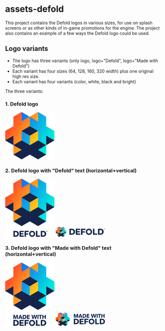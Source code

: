 # assets-defold

This project contains the Defold logos in various sizes, for use on splash screens or as other kinds of in-game promotions for the engine. The project also contains an example of a few ways the Defold logo could be used.

## Logo variants
* The logo has three variants (only logo, logo+"Defold", logo+"Made with Defold")
* Each variant has four sizes (64, 128, 160, 320 width) plus one original high res size.
* Each variant has four variants (color, white, black and bright)

The three variants:

### 1. Defold logo

![](/assets-defold/logo/logo-ver-classic-white-160.png)

### 2. Defold logo with "Defold" text (horizontal+vertical)

![](/assets-defold/logo_with_text/logo-ver-classic-dark-160.png)
![](/assets-defold/logo_with_text/logo-hor-classic-dark-160.png)

### 3. Defold logo with "Made with Defold" text (horizontal+vertical)

![](/assets-defold/made_with_defold/logo-ver-classic-dark-160.png)
![](/assets-defold/made_with_defold/logo-hor-classic-dark-160.png)


